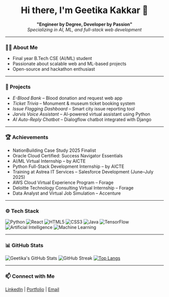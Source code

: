 <h1 align="center">Hi there, I'm Geetika Kakkar 👋</h1>

<p align="center">
  <b>"Engineer by Degree, Developer by Passion"</b><br>
  <i>Specializing in AI, ML, and full-stack web development</i>
</p>

---

### 🧑‍💻 About Me
- Final year B.Tech CSE (AI/ML) student  
- Passionate about scalable web and ML-based projects  
- Open-source and hackathon enthusiast  

---

### 🚀 Projects
- *E-Blood Bank* – Blood donation and request web app  
- *Ticket Trivia* – Monument & museum ticket booking system  
- *Issue Flagging Dashboard* – Smart city issue reporting tool  
- *Jarvis Voice Assistant* – AI-powered virtual assistant using Python  
- *AI Auto-Reply Chatbot* – Dialogflow chatbot integrated with Django  

---

### 🏆 Achievements
- NationBuilding Case Study 2025 Finalist  
- Oracle Cloud Certified: Success Navigator Essentials  
- AI/ML Virtual Internship – by AICTE  
- Python Full-Stack Development Internship – by AICTE  
- Training at Astrea IT Services – Salesforce Development (June–July 2025)  
- AWS Cloud Virtual Experience Program – Forage  
- Deloitte Technology Consulting Virtual Internship – Forage  
- Data Analyst and Virtual Job Simulation – Accenture  

---

### ⚙ Tech Stack
![Python](https://img.shields.io/badge/Python-3776AB?style=for-the-badge&logo=python&logoColor=white)
![React](https://img.shields.io/badge/React-20232A?style=for-the-badge&logo=react)
![HTML5](https://img.shields.io/badge/HTML5-E34F26?style=for-the-badge&logo=html5)
![CSS3](https://img.shields.io/badge/CSS3-1572B6?style=for-the-badge&logo=css3)
![Java](https://img.shields.io/badge/Java-ED8B00?style=for-the-badge&logo=openjdk&logoColor=white)
![TensorFlow](https://img.shields.io/badge/TensorFlow-FF6F00?style=for-the-badge&logo=tensorflow&logoColor=white)
![Artificial Intelligence](https://img.shields.io/badge/Artificial%20Intelligence-563D7C?style=for-the-badge&logo=ai&logoColor=white)
![Machine Learning](https://img.shields.io/badge/Machine%20Learning-009688?style=for-the-badge&logo=matrix&logoColor=white)

---

### 📊 GitHub Stats
![Geetika's GitHub Stats](https://github-readme-stats.vercel.app/api?username=geetika740&show_icons=true&theme=dark)
![GitHub Streak](https://streak-stats.demolab.com?user=geetika740&theme=dark)
[![Top Langs](https://github-readme-stats.vercel.app/api/top-langs/?username=geetika740&layout=compact&theme=dark)](https://github.com/anuraghazra/github-readme-stats)

---

### 📫 Connect with Me
[LinkedIn](http://linkedin.com/in/geetika-kakkar-bb0145220) | [Portfolio](https://geetika740.github.io/My_Portfolio/) | [Email](mailto:kakkargeetika200@gmail.com)
